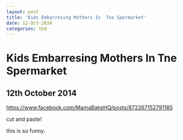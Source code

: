 ```yaml
---
layout: post
title: 'Kids Embarresing Mothers In  Tne Spermarket'
date: 12-Oct-2014
categories: tbd
---
```


# Kids Embarresing Mothers In  Tne Spermarket

## 12th October 2014

https://www.facebook.com/MamaBakeHQ/posts/872267152791185

 

cut and paste!

 

this is so funny.
